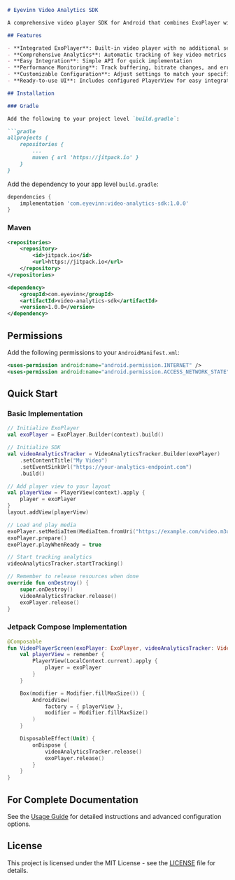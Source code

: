 ```markdown
# Eyevinn Video Analytics SDK

A comprehensive video player SDK for Android that combines ExoPlayer with built-in analytics tracking. This SDK simplifies media playback implementation while providing detailed analytics on user viewing behavior.

## Features

- **Integrated ExoPlayer**: Built-in video player with no additional setup required
- **Comprehensive Analytics**: Automatic tracking of key video metrics (play, pause, buffering, etc.)
- **Easy Integration**: Simple API for quick implementation
- **Performance Monitoring**: Track buffering, bitrate changes, and errors
- **Customizable Configuration**: Adjust settings to match your specific needs
- **Ready-to-use UI**: Includes configured PlayerView for easy integration into layouts

## Installation

### Gradle

Add the following to your project level `build.gradle`:

```gradle
allprojects {
    repositories {
        ...
        maven { url 'https://jitpack.io' }
    }
}
```

Add the dependency to your app level `build.gradle`:

```gradle
dependencies {
    implementation 'com.eyevinn:video-analytics-sdk:1.0.0'
}
```

### Maven

```xml
<repositories>
    <repository>
        <id>jitpack.io</id>
        <url>https://jitpack.io</url>
    </repository>
</repositories>

<dependency>
    <groupId>com.eyevinn</groupId>
    <artifactId>video-analytics-sdk</artifactId>
    <version>1.0.0</version>
</dependency>
```

## Permissions

Add the following permissions to your `AndroidManifest.xml`:

```xml
<uses-permission android:name="android.permission.INTERNET" />
<uses-permission android:name="android.permission.ACCESS_NETWORK_STATE" />
```

## Quick Start

### Basic Implementation

```kotlin
// Initialize ExoPlayer
val exoPlayer = ExoPlayer.Builder(context).build()

// Initialize SDK
val videoAnalyticsTracker = VideoAnalyticsTracker.Builder(exoPlayer)
    .setContentTitle("My Video")
    .setEventSinkUrl("https://your-analytics-endpoint.com")
    .build()

// Add player view to your layout
val playerView = PlayerView(context).apply {
    player = exoPlayer
}
layout.addView(playerView)

// Load and play media
exoPlayer.setMediaItem(MediaItem.fromUri("https://example.com/video.m3u8"))
exoPlayer.prepare()
exoPlayer.playWhenReady = true

// Start tracking analytics
videoAnalyticsTracker.startTracking()

// Remember to release resources when done
override fun onDestroy() {
    super.onDestroy()
    videoAnalyticsTracker.release()
    exoPlayer.release()
}
```

### Jetpack Compose Implementation

```kotlin
@Composable
fun VideoPlayerScreen(exoPlayer: ExoPlayer, videoAnalyticsTracker: VideoAnalyticsTracker) {
    val playerView = remember {
        PlayerView(LocalContext.current).apply {
            player = exoPlayer
        }
    }

    Box(modifier = Modifier.fillMaxSize()) {
        AndroidView(
            factory = { playerView },
            modifier = Modifier.fillMaxSize()
        )
    }

    DisposableEffect(Unit) {
        onDispose {
            videoAnalyticsTracker.release()
            exoPlayer.release()
        }
    }
}
```

## For Complete Documentation

See the [Usage Guide](USAGE.md) for detailed instructions and advanced configuration options.

## License

This project is licensed under the MIT License - see the [LICENSE](LICENSE) file for details.
```